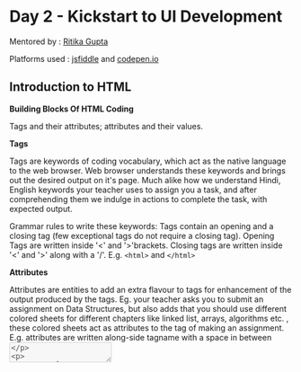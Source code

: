 # Day 2 - Kickstart to UI Development

Mentored by : [Ritika Gupta](https://www.linkedin.com/in/gritika1906/)

Platforms used : [jsfiddle](https://jsfiddle.net/) and [codepen.io](https://codepen.io/collection/AQPkmq )

## Introduction to HTML

**Building Blocks Of HTML Coding**

Tags and their attributes; attributes and their values.

**Tags**

Tags are keywords of coding vocabulary, which act as the native language to the web browser. Web browser understands these keywords and brings out the desired output on
it's page. Much alike how we understand Hindi, English keywords your teacher uses to assign you a task, and after comprehending them we indulge in actions to complete the
task, with expected output. 

Grammar rules to write these keywords: Tags contain an opening and a closing tag (few exceptional tags do not require a closing tag). Opening Tags are written inside '<' and '>'brackets. Closing tags are written inside '<' and '>' along with a '/'. E.g. ```<html>``` and ```</html>```

**Attributes**

Attributes are entities to add an extra flavour to tags for enhancement of the output
produced by the tags. Eg. your teacher asks you to submit an assignment on Data
Structures, but also adds that you should use different colored sheets for different
chapters like linked list, arrays, algorithms etc. , these colored sheets act as attributes to
the tag of making an assignment.
E.g. attributes are written along-side tagname with a space in between <textarea
disabled>

**Values**

Values are, what type of enhancements do we need to embed to our output. For an instance, teacher has told you to use colored sheets for different chapters but what
colors you will choose to make the assignment forms the part of values to attributes.E.g. values are written after attribute name with an = in between and inside quotes " or '
`<textarea disabled="true">`
  
**Typography Tags**

* `<p></p> `: This is a paragraph tag used to code text type of content for the web browser.
* `<label></label>` : This is a label tag used to code text type of content, especially the descriptions for the form fields, for the web browser.
* `<h1></h1>` to `<h6></h6>` : This is a paragraph tag used to code text type of content, especially the headings and sub headings, for the web browser.
* `<span></span>` : This is a tag used to code text type of content, inline in nature, for the web browser.
* `<i></i>` or `<em></em>` : This is an italics/emphasis tag used to format the syle of content, making it appear italicized in nature. This also forms a part of formatting tags. Both the tags visually appear to have same effect on the browser but for website translating speech programs, the tone of text changes for 'em' tag.
* `<b></b>` and `<strong></strong>` : This is a bold tag used to format the style of content, making it appear bold in nature. This also forms a part of formatting tags. Both the tags visually appear to have same effect on the browser but for website translating speech programs, the tone of text changes for 'strong' tag.
* `<u></u>` : This is an underline tag used to format the style of content, making it appear underlined in nature. This also forms a part of formatting tags.
* `<mark></mark> `: This is a mark tag used to format the style of content, making it appear highlighted in nature. This also forms a part of formatting tags.

**Semantic Tags**

* `<header></header>` : This is a header tag used to wrap structure of header, for any webpage/website.
* `<footer></footer>` : This is a footer tag used to wrap structure of header, for any webpage/website.
* `<section></section>` : This is a section tag used to wrap sections of the webpage/webiste apart from header or footer.
* `<article></article>` : This is an article tag used to wrap textual content of the webpage/website.
* `<aside></aside>` : This is an aside tag used to wrap content aligned to corners of the webpage/website.
* `<main></main>` : This is a main tag used to wrap content of specific and relevant importance for the webpage/website.
* `<thead></thead>` : This is a table head tag used to wrap content of a table headers.
* `<tbody></tbody>` : This is a table body tag used to wrap content of a table body.
* `<figure></figure>` and `<figcaption></figcaption>` : This is a figure tag used to wrap content of image media placed on a webpage/website, figcaption is a sub-tag to wrap caption of the image in it.

**Media Tags**

* `<img></img>` : This is an image tag, used to display image type media on the webpage/website. But this tag will not only work by mentioning it's tag name like other tags mentioned so far, it will require attributes to be guided with more information to perform desired function. The mandatory attribute with this tag name is "src" written as `<img src="path of the image file"></img>` E.g. `<img src="https://redzonekickboxing.com/wpcontent/uploads/2017/04/default-image-620x600.jpg"></img>`
* `<a></a>` : This is the anchor tag used to embed links to external webistes/webpages or to navigate between different pages of same website or to embed an email address to redirect in composing the mail etc. This tag alike 'img' tag too requires a mandatory attribute called 'href' written as `<a href="link to webiste/ link to page in this website/ move to an element on the same page/ mail">link text</a>` E.g. `<a href="#top">link text</a>`, E.g. `<a href="https://www.google.com/">link text</a>`E.g. `<a href="mailto: aashigupta1919@gmail.com">link text</a>`

**Form Related Tags**

* `<form></form>` : This is form tag that wraps all the elements which demands an input or action from the user interacting with the website/webpage.
* `<input>` : This is input tag and contains a mandatory attribute called 'type' to display it's nature and is used to render different types of form inputs like text, password, date, time, color, range, file, list etc. on the webpage/website.
* `<textarea></textarea>` : This is textarea tag, used to get an input of multiple lines of text, from the user on a webpage/website.
* `<select></select>` and `<option></option>` : This select tag allows a user to select from a list of options pre-available, fromt the webpage/website. The `<option></option>` tag is a crucial sub-tag of 'select' as inside this tag all the options are written which are to be made available for the user.
* `<datalist></datalist>` : This datalist tag acts as a text input taken from user and if the text string matches any of the available options, it shows the list of those
options to the user much alike a pre-fetch function. This tag operates both by subtag `<option></option>` and by parent tag `<input>` 

**Tag Attributes**

* **Global Attributes**: 'id', 'class', 'style', 'contenteditable', 'spellcheck', 'lang', 'title' 'data-\*' etc. These attributes are not tag-specific and may be used with any tag for tag enhancement.
    * **id**:This attribute assigns a unique id to an element which can be accessed either for styling purposes or for functional purposes. (** Remember 'id' attribute
value cannot be same for multiple elements and must contain a unique value)
    * **class**: This attribute assigns a value to an element which can be accessed either for styling purposes or for functional purposes. Typically, this attribute also
defines, as to which group of styles this element belongs to.
    * **style**: This attribute contains all the style properties and it's values to provide inline styles to the element.
    * **title**: This attribute is used to show a tooltip kind of information related to the element. Typically used to describe the purpose/content/function of an element in a summarized manner.
    * **contenteditable**: This attribute is used to define if content of tag/element can be edited or not via interface.
    
* **Form Input Attributes**: 'type' attribute has different values like "type='text'","type='password'", "type='file'", "type='email'", "type='date'". All these attributes help in obtaining input from the user and send across the server for manipulation.
    * **type='text'**: This attribute is used to obtain single line text input from user like name of the user, contact number, etc.
    * **type='password'**: This attribute is used to obtain single line hidden input from user like password etc.
    * **type='file'**: This attribute is used to obtain file input from user like uploading a resume file, uploading bill proofs etc.
    * **type='email'**: This attribute is used to obtain email input from user. This attribute automatically validates if the input value is in correct format of email or not.
    * **type='date'**: This attribute is used to obtain date input from user. This attribute automatically provides a calendar feature to the user to choose a date from.

And there is an exhaustive list of attributes for other tags.

## Difference between HTML4 and HTML5

HTML 4 | HTML 5
--- | --- 
Absence of Semantic Tags: only tags like \<div\>\<\/div\> | Semantic Tags like: \<article\>\<\/article\>,\<header\>\<\/header\>, \<footer\>\<\/footer\>,\<nav\>\<\/nav\>, \<figure\>\<\/figure\>, \<main\> \<\/main\> etc
Input types like 'text', 'password'etc. available for all purposes. | Input types like 'email', 'url', 'date' etc. have been introduced for wider usage.
Special form tags absent. | Special form tags like \<datalist\>\<\/datalist\>, \<output\>\<\/output\>, etc. have been introduced
Formatting Tags like : \<font\>\<\/font\>, \<big\>\<\/big\>, \<strike\>\<\/strike\>, \<center\>\<\/center\>, were present.| Formatting Tags like :\<font\>\<\/font\>, \<big\>\<\/big\>, \<strike\>\<\/strike\>, \<center\>\<\/center\>, have been removed (deprecated).
The input tag has limited set of attributes like 'id', 'class', 'style','type', 'name' etc. | The input tag has several highly dynamic attributes like 'pattern', 'autocomplete','min', 'max' etc 
\<ol\>\<\/ol\> tag has no attribute for reverse ordering. | \<ol\>\<\/ol\> tag has an attribute for reverse ordering called 'reversed'.
Limited set of global attributes available. | Special feature global attributes like: "spellcheck" , "contenteditable" etc. have been introduced.

And an exhaustive list of differences exist.
Please refer to the official W3 website to study in detail.

## HTML Code for practise

```javascript
HTML Code Practiced on JSFiddle for Tags and attributes
<html>
<head>
<style>
p{
 color: cyan;
}
</style>
</head>
<body>
<p id="para" class="paragraph" spellcheck="true" contenteditable="true" style="color: pink;">
My name is Ritika Gupta. This is my first web page developnt. I am practising tags and attributes through
this demo.
</p>
<h1>
This is my first heading
</h1>
<h2>
This is my second heading
</h2>
<h3>
This is my third heading
</h3>
<h4>
This is my fourth heading
</h4>
<h5>
This is my fifth heading
</h5>
<h6>
This is my sixth heading
</h6>
<code>This is my first code</code>
<i>This text is italicised</i>
<em>This text is italicised too</em>
<b>This text is bold</b>
<strong>This text is bold too</strong>
<span>This is a span tag</span>
<img src="https://www.litmus.com/wp-content/uploads/2020/04/fallback-strategies-for-interactiveemail.gif" title="this is an image"/>
<a href="https://jsfiddle.net/hstumLbe/3/">Take me to this link</a>
<a href="mailto: abc@gmail.com">Send Email</a>
<a href="#para" title="jumper" contenteditable="false">Take me to the top of page</a>
</body>
</html>
```

## Resources

* [HTML Learning from JavaT Point]( https://www.javatpoint.com/html-tutorial)
* [Codecademy HTML Code-Along Learn Platform]( https://www.codecademy.com/learn/learn-html )(**Personally recommended**)
* [W3Schools HTML Learning]( https://www.w3schools.com/html/)
* [MDN](https://developer.mozilla.org/en-US/docs/Web/HTML) (**Preferred when you have a strong grip on fundamentals**)
* [Tutorials Point HTML]( https://www.tutorialspoint.com/html/index.html)
